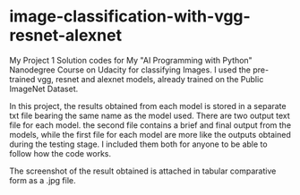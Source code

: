 # image-classification-with-vgg-resnet-alexnet
My Project 1 Solution codes for My "AI Programming with Python" Nanodegree Course on Udacity for classifying Images. I used the pre-trained vgg, resnet and alexnet models, already trained on the Public ImageNet Dataset.

In this project, the results obtained from each model is stored in a separate txt file bearing the same name as the model used. There are two output text file for each model. the second file contains a brief and final output from the models, while the first file for each model are more like the outputs obtained during the testing stage. I included them both for anyone to be able to follow how the code works.

The screenshot of the result obtained is attached in tabular comparative form as a .jpg file.
